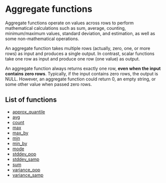 # Aggregate functions

Aggregate functions operate on values across rows to perform mathematical calculations such as sum, average, counting, minimum/maximum values, standard deviation, and estimation, as well as some non-mathematical operations.

An aggregate function takes multiple rows (actually, zero, one, or more rows) as input and produces a single output. In contrast, scalar functions take one row as input and produce one row (one value) as output.

An aggregate function always returns exactly one row, **even when the input contains zero rows**. Typically, if the input contains zero rows, the output is NULL. However, an aggregate function could return 0, an empty string, or some other value when passed zero rows.

## List of functions

* [approx_quantile](functions/approx_quantile.md)
* [avg](functions/avg.md)
* [count](functions/count.md)
* [max](functions/max.md)
* [max_by](functions/max_by.md)
* [min](functions/min.md)
* [min_by](functions/min_by.md)
* [mode](functions/mode.md)
* [stddev_pop](functions/stddev_pop.md)
* [stddev_samp](functions/stddev_samp.md)
* [sum](functions/sum.md)
* [variance_pop](functions/variance_pop.md)
* [variance_samp](functions/variance_samp.md)
